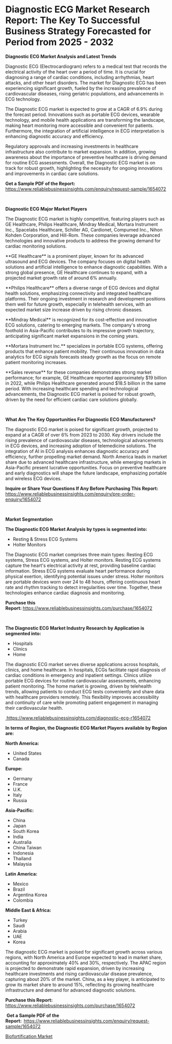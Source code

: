 <p><h1>Diagnostic ECG Market Research Report: The Key To Successful Business Strategy Forecasted for Period from 2025 - 2032</h1></p><p><strong>Diagnostic ECG Market Analysis and Latest Trends</strong></p>
<p><p>Diagnostic ECG (Electrocardiogram) refers to a medical test that records the electrical activity of the heart over a period of time. It is crucial for diagnosing a range of cardiac conditions, including arrhythmias, heart attacks, and other heart disorders. The market for Diagnostic ECG has been experiencing significant growth, fueled by the increasing prevalence of cardiovascular diseases, rising geriatric populations, and advancements in ECG technology.</p><p>The Diagnostic ECG market is expected to grow at a CAGR of 6.9% during the forecast period. Innovations such as portable ECG devices, wearable technology, and mobile health applications are transforming the landscape, making heart monitoring more accessible and convenient for patients. Furthermore, the integration of artificial intelligence in ECG interpretation is enhancing diagnostic accuracy and efficiency. </p><p>Regulatory approvals and increasing investments in healthcare infrastructure also contribute to market expansion. In addition, growing awareness about the importance of preventive healthcare is driving demand for routine ECG assessments. Overall, the Diagnostic ECG market is on track for robust growth, highlighting the necessity for ongoing innovations and improvements in cardiac care solutions.</p></p>
<p><strong>Get a Sample PDF of the Report:&nbsp;</strong> <a href="https://www.reliablebusinessinsights.com/enquiry/request-sample/1654072?utm_campaign=2738&utm_medium=2&utm_source=Github&utm_content=ia&utm_term=06032025&utm_id=diagnostic-ecg">https://www.reliablebusinessinsights.com/enquiry/request-sample/1654072</a></p>
<p>&nbsp;</p>
<p><strong>Diagnostic ECG Major Market Players</strong></p>
<p><p>The Diagnostic ECG market is highly competitive, featuring players such as GE Healthcare, Philips Healthcare, Mindray Medical, Mortara Instrument Inc., Spacelabs Healthcare, Schiller AG, Cardionet, Compumed Inc., Nihon Kohden Corporation, and Hill-Rom. These companies leverage advanced technologies and innovative products to address the growing demand for cardiac monitoring solutions.</p><p>**GE Healthcare** is a prominent player, known for its advanced ultrasound and ECG devices. The company focuses on digital health solutions and artificial intelligence to enhance diagnostic capabilities. With a strong global presence, GE Healthcare continues to expand, with a projected market growth rate of around 6% annually.</p><p>**Philips Healthcare** offers a diverse range of ECG devices and digital health solutions, emphasizing connectivity and integrated healthcare platforms. Their ongoing investment in research and development positions them well for future growth, especially in telehealth services, with an expected market size increase driven by rising chronic diseases.</p><p>**Mindray Medical** is recognized for its cost-effective and innovative ECG solutions, catering to emerging markets. The company's strong foothold in Asia-Pacific contributes to its impressive growth trajectory, anticipating significant market expansions in the coming years.</p><p>**Mortara Instrument Inc.** specializes in portable ECG systems, offering products that enhance patient mobility. Their continuous innovation in data analytics for ECG signals forecasts steady growth as the focus on remote patient monitoring increases.</p><p>**Sales revenue** for these companies demonstrates strong market performance; for example, GE Healthcare reported approximately $19 billion in 2022, while Philips Healthcare generated around $18.5 billion in the same period. With increasing healthcare spending and technological advancements, the Diagnostic ECG market is poised for robust growth, driven by the need for efficient cardiac care solutions globally.</p></p>
<p>&nbsp;</p>
<p><strong>What Are The Key Opportunities For Diagnostic ECG Manufacturers?</strong></p>
<p><p>The diagnostic ECG market is poised for significant growth, projected to expand at a CAGR of over 6% from 2023 to 2030. Key drivers include the rising prevalence of cardiovascular diseases, technological advancements in ECG devices, and increasing adoption of telemedicine solutions. The integration of AI in ECG analysis enhances diagnostic accuracy and efficiency, further propelling market demand. North America leads in market share due to advanced healthcare infrastructure, while emerging markets in Asia-Pacific present lucrative opportunities. Focus on preventive healthcare and early diagnostics will shape the future landscape, emphasizing portable and wireless ECG devices.</p></p>
<p><strong>Inquire or Share Your Questions If Any Before Purchasing This Report:</strong> <a href="https://www.reliablebusinessinsights.com/enquiry/pre-order-enquiry/1654072?utm_campaign=2738&utm_medium=2&utm_source=Github&utm_content=ia&utm_term=06032025&utm_id=diagnostic-ecg">https://www.reliablebusinessinsights.com/enquiry/pre-order-enquiry/1654072</a></p>
<p>&nbsp;</p>
<p><strong>Market Segmentation</strong></p>
<p><strong>The Diagnostic ECG Market Analysis by types is segmented into:</strong></p>
<p><ul><li>Resting & Stress ECG Systems</li><li>Holter Monitors</li></ul></p>
<p><p>The Diagnostic ECG market comprises three main types: Resting ECG systems, Stress ECG systems, and Holter monitors. Resting ECG systems capture the heart's electrical activity at rest, providing baseline cardiac information. Stress ECG systems evaluate heart performance during physical exertion, identifying potential issues under stress. Holter monitors are portable devices worn over 24 to 48 hours, offering continuous heart rate and rhythm tracking to detect irregularities over time. Together, these technologies enhance cardiac diagnosis and monitoring.</p></p>
<p><strong>Purchase this Report:&nbsp;</strong><a href="https://www.reliablebusinessinsights.com/purchase/1654072?utm_campaign=2738&utm_medium=2&utm_source=Github&utm_content=ia&utm_term=06032025&utm_id=diagnostic-ecg">https://www.reliablebusinessinsights.com/purchase/1654072</a></p>
<p>&nbsp;</p>
<p><strong>The Diagnostic ECG Market Industry Research by Application is segmented into:</strong></p>
<p><ul><li>Hospitals</li><li>Clinics</li><li>Home</li></ul></p>
<p><p>The diagnostic ECG market serves diverse applications across hospitals, clinics, and home healthcare. In hospitals, ECGs facilitate rapid diagnosis of cardiac conditions in emergency and inpatient settings. Clinics utilize portable ECG devices for routine cardiovascular assessments, enhancing patient monitoring. The home market is growing, driven by telehealth trends, allowing patients to conduct ECG tests conveniently and share data with healthcare providers remotely. This flexibility improves accessibility and continuity of care while promoting patient engagement in managing their cardiovascular health.</p></p>
<p><a href="https://www.reliablebusinessinsights.com/diagnostic-ecg-r1654072?utm_campaign=2738&utm_medium=2&utm_source=Github&utm_content=ia&utm_term=06032025&utm_id=diagnostic-ecg">&nbsp;https://www.reliablebusinessinsights.com/diagnostic-ecg-r1654072</a></p>
<p><strong>In terms of Region, the Diagnostic ECG Market Players available by Region are:</strong></p>
<p>
    <p> <strong> North America: </strong>
        <ul>
            <li>United States</li>
            <li>Canada</li>
        </ul>
        </p> 
    <p> <strong> Europe: </strong>
        <ul>
            <li>Germany</li>
            <li>France</li>
            <li>U.K.</li>
            <li>Italy</li>
            <li>Russia</li>
        </ul>
        </p> 
    <p> <strong> Asia-Pacific: </strong>
        <ul>
            <li>China</li>
            <li>Japan</li>
            <li>South Korea</li>
            <li>India</li>
            <li>Australia</li>
            <li>China Taiwan</li>
            <li>Indonesia</li>
            <li>Thailand</li>
            <li>Malaysia</li>
        </ul>
        </p> 
    <p> <strong> Latin America: </strong>
        <ul>
            <li>Mexico</li>
            <li>Brazil</li>
            <li>Argentina Korea</li>
            <li>Colombia</li>
        </ul>
        </p> 
    <p> <strong> Middle East & Africa: </strong>
        <ul>
            <li>Turkey</li>
            <li>Saudi</li>
            <li>Arabia</li>
            <li>UAE</li>
            <li>Korea</li>
        </ul>
    </p>
    </p>
<p><p>The diagnostic ECG market is poised for significant growth across various regions, with North America and Europe expected to lead in market share, accounting for approximately 40% and 30%, respectively. The APAC region is projected to demonstrate rapid expansion, driven by increasing healthcare investments and rising cardiovascular disease prevalence, capturing about 20% of the market. China, as a key player, is anticipated to grow its market share to around 15%, reflecting its growing healthcare infrastructure and demand for advanced diagnostic solutions.</p></p>
<p><strong>Purchase this Report: </strong><a href="https://www.reliablebusinessinsights.com/purchase/1654072?utm_campaign=2738&utm_medium=2&utm_source=Github&utm_content=ia&utm_term=06032025&utm_id=diagnostic-ecg">https://www.reliablebusinessinsights.com/purchase/1654072</a></p>
<p>&nbsp;<strong>Get a Sample PDF of the Report:&nbsp;&nbsp;</strong><a href="https://www.reliablebusinessinsights.com/enquiry/request-sample/1654072?utm_campaign=2738&utm_medium=2&utm_source=Github&utm_content=ia&utm_term=06032025&utm_id=diagnostic-ecg">https://www.reliablebusinessinsights.com/enquiry/request-sample/1654072</a></p>
<p><strong></strong></p>
<p><p><a href="https://github.com/penglatilles/Market-Research-Report-List-1/blob/main/biofortification-market.md?utm_campaign=2738&utm_medium=2&utm_source=Github&utm_content=ia&utm_term=06032025&utm_id=diagnostic-ecg">Biofortification Market</a></p></p>